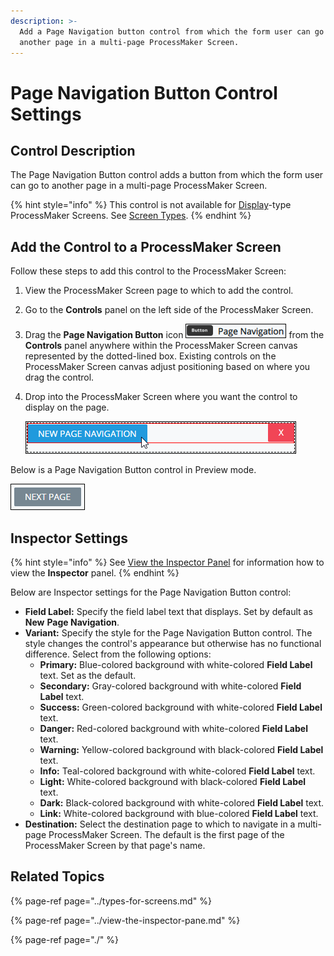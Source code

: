 ```yaml
---
description: >-
  Add a Page Navigation button control from which the form user can go to
  another page in a multi-page ProcessMaker Screen.
---
```


# Page Navigation Button Control Settings

## Control Description <a id="control-description"></a>

The Page Navigation Button control adds a button from which the form user can go to another page in a multi-page ProcessMaker Screen. 

{% hint style="info" %}
This control is not available for [Display](../types-for-screens.md#display)-type ProcessMaker Screens. See [Screen Types](../types-for-screens.md).
{% endhint %}

## Add the Control to a ProcessMaker Screen <a id="add-the-control-to-a-processmaker-screen"></a>

Follow these steps to add this control to the ProcessMaker Screen:

1. View the ProcessMaker Screen page to which to add the control.
2. Go to the **Controls** panel on the left side of the ProcessMaker Screen.
3. Drag the **Page Navigation Button** icon ![](../../../../.gitbook/assets/page-navigation-control-screens-builder-processes.png) from the **Controls** panel anywhere within the ProcessMaker Screen canvas represented by the dotted-lined box. Existing controls on the ProcessMaker Screen canvas adjust positioning based on where you drag the control.
4. Drop into the ProcessMaker Screen where you want the control to display on the page.  

   ![](../../../../.gitbook/assets/page-navigation-control-placed-screens-builder-processes.png)

Below is a Page Navigation Button control in Preview mode.

![Page Navigation Button control in Preview mode using Secondary Variant option](../../../../.gitbook/assets/page-navigation-button-control-preview-screens-builder-processes.png)

## Inspector Settings <a id="inspector-settings"></a>

{% hint style="info" %}
See [View the Inspector Panel](../view-the-inspector-pane.md) for information how to view the **Inspector** panel.
{% endhint %}

Below are Inspector settings for the Page Navigation Button control:

* **Field Label:** Specify the field label text that displays. Set by default as **New** **Page Navigation**.
* **Variant:** Specify the style for the Page Navigation Button control. The style changes the control's appearance but otherwise has no functional difference. Select from the following options:
  * **Primary:** Blue-colored background with white-colored **Field Label** text. Set as the default.
  * **Secondary:** Gray-colored background with white-colored **Field Label** text.
  * **Success:** Green-colored background with white-colored **Field Label** text.
  * **Danger:** Red-colored background with white-colored **Field Label** text.
  * **Warning:** Yellow-colored background with black-colored **Field Label** text.
  * **Info:** Teal-colored background with white-colored **Field Label** text.
  * **Light:** White-colored background with black-colored **Field Label** text.
  * **Dark:** Black-colored background with white-colored **Field Label** text.
  * **Link:** White-colored background with blue-colored **Field Label** text.
* **Destination:** Select the destination page to which to navigate in a multi-page ProcessMaker Screen. The default is the first page of the ProcessMaker Screen by that page's name.

## Related Topics <a id="related-topics"></a>

{% page-ref page="../types-for-screens.md" %}

{% page-ref page="../view-the-inspector-pane.md" %}

{% page-ref page="./" %}


